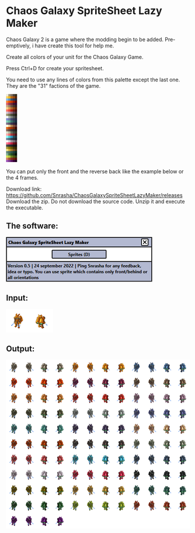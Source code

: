 # Chaos Galaxy SpriteSheet Lazy Maker
Chaos Galaxy 2 is a game where the modding begin to be added. Pre-emptively, i have create this tool for help me.

Create all colors of your unit for the Chaos Galaxy Game.

Press Ctrl+D for create your spritesheet.

You need to use any lines of colors from this palette except the last one. They are the "31" factions of the game.

![Alt text](ColorPalette.png)

You can put only the front and the reverse back like the example below or the 4 frames.

Download link:
https://github.com/Snrasha/ChaosGalaxySpriteSheetLazyMaker/releases
Download the zip. Do not download the source code.
Unzip it and execute the executable.

## The software:
![Alt text](Software.png)

## Input:
![Alt text](ChimSword.png)

## Output:
![Alt text](ChimSword_SpriteSheet.png)
